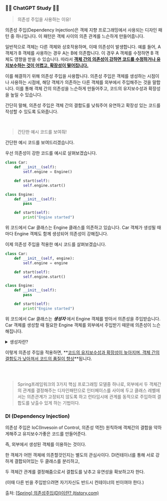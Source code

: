 ### 👨‍💻 **ChatGPT Study** 👩‍💻

> 의존성 주입을 사용하는 이유!

 의존성 주입(Dependency Injection)은 객체 지향 프로그래밍에서 사용되는 디자인 패턴 중 하나입니다. 이 패턴은 객체 사이의 의존 관계를 느슨하게 만들어줍니다.

 일반적으로 객체는 다른 객체와 상호작용하며, 이때 의존성이 발생합니다. 예를 들어, A 객체가 B 객체를 사용하는 경우 A는 B에 의존합니다. 이 경우 A 객체를 수정하면 B 객체도 영향을 받을 수 있습니다. 따라서 **<u>객체 간의 의존성이 강하면 코드를 수정하거나 유지보수하는 것이 어렵고, 확장성이 떨어집니다.</u>**

 이를 해결하기 위해 의존성 주입을 사용합니다. 의존성 주입은 객체를 생성하는 시점이나 사용하는 시점에, 해당 객체가 의존하는 다른 객체를 외부에서 주입해주는 것을 말합니다. 이를 통해 객체 간의 의존성을 느슨하게 만들어주고, 코드의 유지보수성과 확장성을 높일 수 있습니다.

 간단히 말해, 의존성 주입은 객체 간의 결합도를 낮춰주어 유연하고 확장성 있는 코드를 작성할 수 있도록 도와줍니다.

<br>

> 간단한 예시 코드를 보여줘!

 간단한 예시 코드를 보여드리겠습니다.

 우선 의존성이 강한 코드를 예시로 살펴보겠습니다.

```python
class Car:
    def __init__(self):
        self.engine = Engine()

    def start(self):
        self.engine.start()

class Engine:
    def __init__(self):
        pass

    def start(self):
        print("Engine started")
```

 위 코드에서 Car 클래스는 Engine 클래스를 의존하고 있습니다. Car 객체가 생성될 때마다 Engine 객체도 함께 생성되어 의존성이 강해집니다.

 이제 의존성 주입을 적용한 예시 코드를 살펴보겠습니다.

```python
class Car:
    def __init__(self, engine):
        self.engine = engine

    def start(self):
        self.engine.start()

class Engine:
    def __init__(self):
        pass

    def start(self):
        print("Engine started")
```

 위 코드에서 Car 클래스는 ***생성자*** 에서 Engine 객체를 받아서 의존성을 주입받습니다. Car 객체를 생성할 때 필요한 Engine 객체를 외부에서 주입받기 때문에 의존성이 느슨해집니다.

<details>
    <summary>생성자란?</summary>

 **생성자(Constructor)**는 **<u>객체를 생성할 때 자동으로 호출</u>**되는 특별한 메서드입니다. 생성자 메서드는 객체의 초기화를 담당하며, 객체가 생성될 때 필요한 작업을 수행합니다.


 파이썬에서 생성자는 __init__ 메서드로 정의됩니다. 생성자는 클래스의 인스턴스를 생성할 때 호출되며, 인스턴스 변수를 초기화하는 등의 작업을 수행할 수 있습니다.

 아래는 생성자를 사용하는 간단한 클래스의 예시 코드입니다.

```python
class Person:
    def __init__(self, name, age):
        self.name = name
        self.age = age

person1 = Person("John", 30)
print(person1.name) # 출력결과: "John"
print(person1.age) # 출력결과: 30
```

 위 코드에서 Person 클래스는 __init__ 생성자 메서드를 정의하고 있습니다. 이 생성자 메서드는 name과 age 두 개의 인자를 받아서 self.name과 self.age 인스턴스 변수를 초기화합니다.

 이후 Person 클래스의 인스턴스를 생성할 때는, 생성자 메서드 __init__을 호출하여 초기화 작업을 수행합니다. 이때 생성자 메서드에 전달되는 첫 번째 인자 self는 객체 자신을 가리키는 것으로, 일반적으로 모든 메서드의 첫 번째 인자로 사용됩니다.

 생성자를 사용하면 객체를 생성하는 동시에 초기화 작업을 수행할 수 있으므로, 객체의 생성과 초기화를 한 번에 처리할 수 있어서 편리합니다.
</details>

 이렇게 의존성 주입을 적용하면, **<u>코드의 유지보수성과 확장성이 높아지며, 객체 간의 결합도가 낮아져서 코드의 품질이 향상</u>**됩니다.



<br>

<br>

> Spring프레임워크의 3가지 핵심 프로그래밍 모델중 하나로, 
> 외부에서 두 객체간의 관계를 결정해주는 디자인패턴으로 인터페이스를 사이에 두고 클래스 레벨에서는 의존관계가 고정되지 않도록 하고 런타임시에 관계를 동적으로 주입하여 결합도를 낮출수 있게 하는 기법이다.

###  

### **DI (Dependency Injection)**

의존성 주입은 IoC(Invesoin of Control, 의존성 역전) 원칙하에 객체간의 결합을 약하게해주고 유지보수가좋은 코드를 만들어준다.

즉, 외부에서 생성된 객체를 이용하는 것이다.

 

한 객체가 어떤 객체에 의존할것인지는 별도의 관심사이다. DI컨테이너를 통해 서로 강하게 결합되어있는 두 클래스를 분리하고, 

두 객체간 관계를 결정해줌으로서 결합도를 낮추고 유연성을 확보하고자 한다.

(이때 다른 빈을 주입받으려면 자기자신도 반드시 컨테이너의 빈이여야 한다.)



출처: [[Spring\] 의존성주입(DI)이란? (tistory.com)](https://esoongan.tistory.com/90)